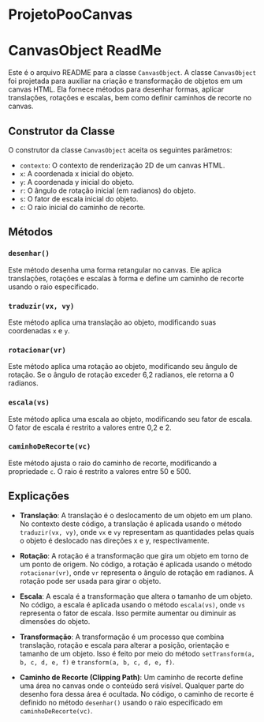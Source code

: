 # ProjetoPooCanvas  

# CanvasObject ReadMe

Este é o arquivo README para a classe `CanvasObject`. A classe `CanvasObject` foi projetada para auxiliar na criação e transformação de objetos em um canvas HTML. Ela fornece métodos para desenhar formas, aplicar translações, rotações e escalas, bem como definir caminhos de recorte no canvas.

## Construtor da Classe

O construtor da classe `CanvasObject` aceita os seguintes parâmetros:

- `contexto`: O contexto de renderização 2D de um canvas HTML.
- `x`: A coordenada x inicial do objeto.
- `y`: A coordenada y inicial do objeto.
- `r`: O ângulo de rotação inicial (em radianos) do objeto.
- `s`: O fator de escala inicial do objeto.
- `c`: O raio inicial do caminho de recorte.

## Métodos

### `desenhar()`

Este método desenha uma forma retangular no canvas. Ele aplica translações, rotações e escalas à forma e define um caminho de recorte usando o raio especificado.

### `traduzir(vx, vy)`

Este método aplica uma translação ao objeto, modificando suas coordenadas `x` e `y`.

### `rotacionar(vr)`

Este método aplica uma rotação ao objeto, modificando seu ângulo de rotação. Se o ângulo de rotação exceder 6,2 radianos, ele retorna a 0 radianos.

### `escala(vs)`

Este método aplica uma escala ao objeto, modificando seu fator de escala. O fator de escala é restrito a valores entre 0,2 e 2.

### `caminhoDeRecorte(vc)`

Este método ajusta o raio do caminho de recorte, modificando a propriedade `c`. O raio é restrito a valores entre 50 e 500.

## Explicações

- **Translação**: A translação é o deslocamento de um objeto em um plano. No contexto deste código, a translação é aplicada usando o método `traduzir(vx, vy)`, onde `vx` e `vy` representam as quantidades pelas quais o objeto é deslocado nas direções x e y, respectivamente.

- **Rotação**: A rotação é a transformação que gira um objeto em torno de um ponto de origem. No código, a rotação é aplicada usando o método `rotacionar(vr)`, onde `vr` representa o ângulo de rotação em radianos. A rotação pode ser usada para girar o objeto.

- **Escala**: A escala é a transformação que altera o tamanho de um objeto. No código, a escala é aplicada usando o método `escala(vs)`, onde `vs` representa o fator de escala. Isso permite aumentar ou diminuir as dimensões do objeto.

- **Transformação**: A transformação é um processo que combina translação, rotação e escala para alterar a posição, orientação e tamanho de um objeto. Isso é feito por meio do método `setTransform(a, b, c, d, e, f)` e `transform(a, b, c, d, e, f)`.

- **Caminho de Recorte (Clipping Path)**: Um caminho de recorte define uma área no canvas onde o conteúdo será visível. Qualquer parte do desenho fora dessa área é ocultada. No código, o caminho de recorte é definido no método `desenhar()` usando o raio especificado em `caminhoDeRecorte(vc)`.
